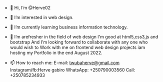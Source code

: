 - 👋 Hi, I’m @Herve02
- 👀 I’m interested in web design.
- 🌱 I’m currently learning business information technology.
- 💞️ I’m arefresher in the field of web design
I'm good at html5,css3,js and bootstrap
And I'm looking forward to collaborate with any one who would wish to
Work with me 
 on frontend web design projects iam hosting my 
Portfolio in the end August 2022.

- 📫 How to reach me: E-mail: twubaherve@gmail.com
             Instagram/fb:Herve gabiro
             WhatsApp: +250790003560
             Call: +250785234933
              

<!---
Herve02/Herve02 is a ✨ special ✨ repository because its `README.md` (this file) appears on your GitHub profile.
You can click the Preview link to take a look at your changes.
--->
